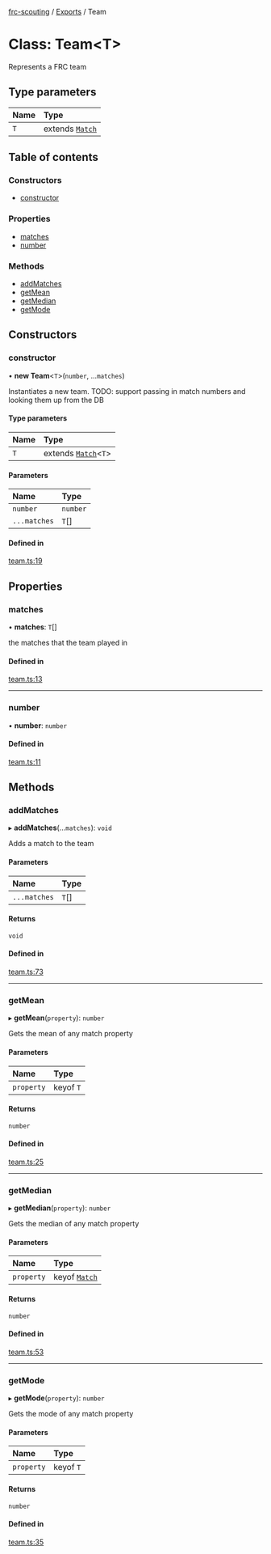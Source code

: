 [frc-scouting](../README.md) / [Exports](../modules.md) / Team

# Class: Team<T\>

Represents a FRC team

## Type parameters

| Name | Type |
| :------ | :------ |
| `T` | extends [`Match`](Match.md) |

## Table of contents

### Constructors

- [constructor](Team.md#constructor)

### Properties

- [matches](Team.md#matches)
- [number](Team.md#number)

### Methods

- [addMatches](Team.md#addmatches)
- [getMean](Team.md#getmean)
- [getMedian](Team.md#getmedian)
- [getMode](Team.md#getmode)

## Constructors

### constructor

• **new Team**<`T`\>(`number`, ...`matches`)

Instantiates a new team.
TODO: support passing in match numbers and looking them up from the DB

#### Type parameters

| Name | Type |
| :------ | :------ |
| `T` | extends [`Match`](Match.md)<`T`\> |

#### Parameters

| Name | Type |
| :------ | :------ |
| `number` | `number` |
| `...matches` | `T`[] |

#### Defined in

[team.ts:19](https://github.com/BREAD5940/frc-scouting/blob/a48c676/src/team.ts#L19)

## Properties

### matches

• **matches**: `T`[]

the matches that the team played in

#### Defined in

[team.ts:13](https://github.com/BREAD5940/frc-scouting/blob/a48c676/src/team.ts#L13)

___

### number

• **number**: `number`

#### Defined in

[team.ts:11](https://github.com/BREAD5940/frc-scouting/blob/a48c676/src/team.ts#L11)

## Methods

### addMatches

▸ **addMatches**(...`matches`): `void`

Adds a match to the team

#### Parameters

| Name | Type |
| :------ | :------ |
| `...matches` | `T`[] |

#### Returns

`void`

#### Defined in

[team.ts:73](https://github.com/BREAD5940/frc-scouting/blob/a48c676/src/team.ts#L73)

___

### getMean

▸ **getMean**(`property`): `number`

Gets the mean of any match property

#### Parameters

| Name | Type |
| :------ | :------ |
| `property` | keyof `T` |

#### Returns

`number`

#### Defined in

[team.ts:25](https://github.com/BREAD5940/frc-scouting/blob/a48c676/src/team.ts#L25)

___

### getMedian

▸ **getMedian**(`property`): `number`

Gets the median of any match property

#### Parameters

| Name | Type |
| :------ | :------ |
| `property` | keyof [`Match`](Match.md) |

#### Returns

`number`

#### Defined in

[team.ts:53](https://github.com/BREAD5940/frc-scouting/blob/a48c676/src/team.ts#L53)

___

### getMode

▸ **getMode**(`property`): `number`

Gets the mode of any match property

#### Parameters

| Name | Type |
| :------ | :------ |
| `property` | keyof `T` |

#### Returns

`number`

#### Defined in

[team.ts:35](https://github.com/BREAD5940/frc-scouting/blob/a48c676/src/team.ts#L35)
